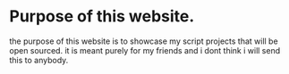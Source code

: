 # Purpose of this website.
the purpose of this website is to showcase my script projects that will be open sourced. it is meant purely for my friends and i dont think i will send this to anybody.
